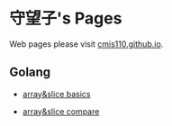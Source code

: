 守望子's Pages
=================

Web pages please visit [cmis110.github.io](https://cmis110.github.io).

## Golang

* [array&slice basics](_posts/2020-02-29-SlicesArraysExplained.md)

* [array&slice compare](_posts/2020-02-29-SlicesArraysCompare.md)

